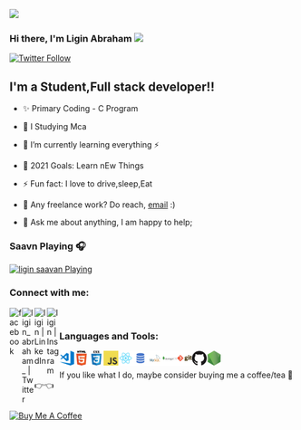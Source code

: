 ![](https://komarev.com/ghpvc/?username=ligin789)<br/>

### Hi there, I'm Ligin Abraham <img src="https://media.giphy.com/media/hvRJCLFzcasrR4ia7z/giphy.gif" width="25px">


[![Twitter Follow](https://img.shields.io/twitter/follow/ligin_abraham_?color=1DA1F2&logo=twitter&style=for-the-badge)](https://twitter.com/ligin_abraham_?s=08)

## I'm a Student,Full stack developer!!
- ✨ Primary Coding - C Program
- 🔭 I Studying Mca
- 🌱 I’m currently learning everything ⚡
- 🥅 2021 Goals: Learn nEw Things
- ⚡ Fun fact: I love to drive,sleep,Eat

- 💼 Any freelance work? Do reach, [email](mailto:liginabraham@mca.ajce.in) :)
- 💬 Ask me about anything, I am happy to help;

### Saavn Playing 🎧

[<img src="https://now-playing-codestackr.vercel.app/api/spotify-playing" alt="ligin saavan Playing" width="350" />](https://www.saavn.com/s/playlist/77033f79160e57575ff81557fd8d5161/Music/itLNdJH3Yn8GSw2I1RxdhQ__)

### Connect with me:

[<img align="left" alt="facebook" width="22px" src="https://cdn.jsdelivr.net/npm/simple-icons@v3/icons/facebook.svg" />][facebook]
[<img align="left" alt="ligin_abraham_ | Twitter" width="22px" src="https://cdn.jsdelivr.net/npm/simple-icons@v3/icons/twitter.svg" />][twitter]
[<img align="left" alt="ligin | LinkedIn" width="22px" src="https://cdn.jsdelivr.net/npm/simple-icons@v3/icons/linkedin.svg" />][linkedin]
[<img align="left" alt="ligin | Instagram" width="22px" src="https://cdn.jsdelivr.net/npm/simple-icons@v3/icons/instagram.svg" />][instagram]

<br />

### Languages and Tools:

<img align="left" alt="Visual Studio Code" width="26px" src="https://raw.githubusercontent.com/github/explore/80688e429a7d4ef2fca1e82350fe8e3517d3494d/topics/visual-studio-code/visual-studio-code.png" />
<img align="left" alt="HTML5" width="26px" src="https://raw.githubusercontent.com/github/explore/80688e429a7d4ef2fca1e82350fe8e3517d3494d/topics/html/html.png" />
<img align="left" alt="CSS3" width="26px" src="https://raw.githubusercontent.com/github/explore/80688e429a7d4ef2fca1e82350fe8e3517d3494d/topics/css/css.png" />
<img align="left" alt="JavaScript" width="26px" src="https://raw.githubusercontent.com/github/explore/80688e429a7d4ef2fca1e82350fe8e3517d3494d/topics/javascript/javascript.png" />
<img align="left" alt="React" width="26px" src="https://raw.githubusercontent.com/github/explore/80688e429a7d4ef2fca1e82350fe8e3517d3494d/topics/react/react.png" />
<img align="left" alt="SQL" width="26px" src="https://raw.githubusercontent.com/github/explore/80688e429a7d4ef2fca1e82350fe8e3517d3494d/topics/sql/sql.png" />
<img align="left" alt="MySQL" width="26px" src="https://raw.githubusercontent.com/github/explore/80688e429a7d4ef2fca1e82350fe8e3517d3494d/topics/mysql/mysql.png" />
<img align="left" alt="MongoDB" width="26px" src="https://raw.githubusercontent.com/github/explore/80688e429a7d4ef2fca1e82350fe8e3517d3494d/topics/mongodb/mongodb.png" />
<img align="left" alt="Git" width="26px" src="https://raw.githubusercontent.com/github/explore/80688e429a7d4ef2fca1e82350fe8e3517d3494d/topics/git/git.png" />
<img align="left" alt="GitHub" width="26px" src="https://raw.githubusercontent.com/github/explore/78df643247d429f6cc873026c0622819ad797942/topics/github/github.png" />
<img align="left" alt="Node.js" width="26px" src="https://raw.githubusercontent.com/github/explore/80688e429a7d4ef2fca1e82350fe8e3517d3494d/topics/nodejs/nodejs.png" />


<br />
<br />
If you like what I do, maybe consider buying me a coffee/tea 🥺👉👈<br/><br/>

<a href="https://www.buymeacoffee.com/ligin" target="_blank"><img src="https://cdn.buymeacoffee.com/buttons/v2/default-red.png" alt="Buy Me A Coffee" width="150" ></a>



[facebook]: https://www.facebook.com/ligin.abraham.12/
[course]: http://vsCodeHero.com
[twitter]: https://twitter.com/ligin_abraham_?s=08
[instagram]: https://www.instagram.com/mr_ligin_/
[linkedin]: https://www.linkedin.com/in/ligin-abraham-b7a46b153/

